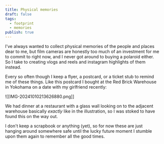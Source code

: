 ```yaml
---
title: Physical memories
draft: false
tags:
  - footprint
  - memories
publish: true
---
```


I've always wanted to collect physical memories of the people and places dear to me, but film cameras are honestly too much of an investment for me to commit to right now, and I never got around to buying a polaroid either. So I take to creating vlogs and reels and instagram highlights of them instead.

Every so often though I keep a flyer, a postcard, or a ticket stub to remind me of these things. Like this postcard I bought at the Red Brick Warehouse in Yokohama on a date with my girlfriend recently:

![[IMG-20241010213626880.png]]

We had dinner at a restaurant with a glass wall looking on to the adjacent warehouse basically *exactly* like in the illustration, so I was stoked to have found this on the way out. 

I don't keep a scrapbook or anything (yet), so for now these are just hanging around somewhere safe until the lucky future moment I stumble upon them again to remember all the good times. 